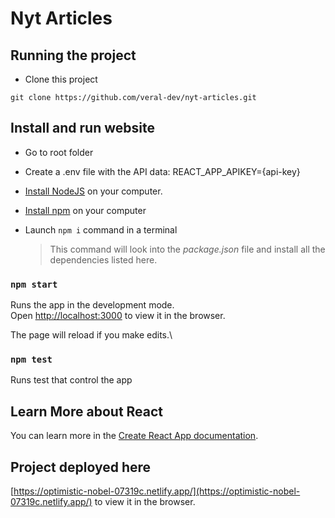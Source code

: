 # Nyt Articles

## Running the project

- Clone this project

```
git clone https://github.com/veral-dev/nyt-articles.git
```

## Install and run website

- Go to root folder

- Create a .env file with the API data: REACT_APP_APIKEY={api-key}

- [Install NodeJS](https://nodejs.org/en/) on your computer.

- [Install npm](https://docs.npmjs.com/getting-started) on your computer

- Launch `npm i` command in a terminal

  > This command will look into the _package.json_ file and install all the dependencies listed here.

### `npm start`

Runs the app in the development mode.\
Open [http://localhost:3000](http://localhost:3000) to view it in the browser.

The page will reload if you make edits.\

### `npm test`

Runs test that control the app

## Learn More about React

You can learn more in the [Create React App documentation](https://facebook.github.io/create-react-app/docs/getting-started).

## Project deployed here

[https://optimistic-nobel-07319c.netlify.app/](https://optimistic-nobel-07319c.netlify.app/) to view it in the browser.

